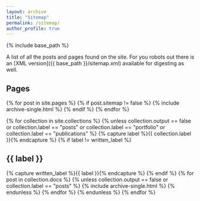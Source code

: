 ```yaml
---
layout: archive
title: "Sitemap"
permalink: /sitemap/
author_profile: true
---
```


{% include base_path %}

A list of all the posts and pages found on the site. For you robots out there is an [XML version]({{ base_path }}/sitemap.xml) available for digesting as well.

<h2>Pages</h2>
{% for post in site.pages %}
  {% if post.sitemap != false %}
    {% include archive-single.html %}
  {% endif %}
{% endfor %}

<!--<h2>Posts</h2>
{% for post in site.posts %}
  {% include archive-single.html %}
{% endfor %}
{% capture written_label %}'None'{% endcapture %}-->

{% for collection in site.collections %}
{% unless collection.output == false or collection.label == "posts" or collection.label == "portfolio" or collection.label == "publications" %}
  {% capture label %}{{ collection.label }}{% endcapture %}
  {% if label != written_label %}
  <h2>{{ label }}</h2>
  {% capture written_label %}{{ label }}{% endcapture %}
  {% endif %}
  {% for post in collection.docs %}
    {% unless collection.output == false or collection.label == "posts" %}
    {% include archive-single.html %}
    {% endunless %}
  {% endfor %}
{% endunless %}
{% endfor %}
